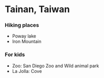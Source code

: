 # Tainan, Taiwan

### Hiking places
- Poway lake
- Iron Mountain

### For kids
- Zoo: San Diego Zoo and Wild animal park
- La Jolla: Cove

